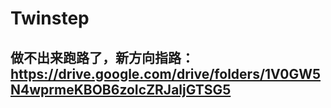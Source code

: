 # Twinstep
## 做不出来跑路了，新方向指路：https://drive.google.com/drive/folders/1V0GW5N4wprmeKBOB6zoIcZRJaljGTSG5
